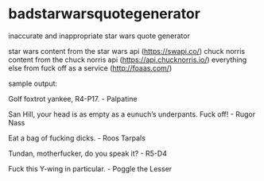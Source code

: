 # badstarwarsquotegenerator
inaccurate and inappropriate star wars quote generator

star wars content from the star wars api (https://swapi.co/)
chuck norris content from the chuck norris api (https://api.chucknorris.io/)
everything else from fuck off as a service (http://foaas.com/)

sample output:

Golf foxtrot yankee, R4-P17.
	- Palpatine

San Hill, your head is as empty as a eunuch’s underpants. Fuck off!
	- Rugor Nass

Eat a bag of fucking dicks.
	- Roos Tarpals

Tundan, motherfucker, do you speak it?
	- R5-D4

Fuck this Y-wing in particular.
	- Poggle the Lesser
